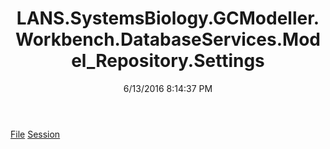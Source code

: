 ﻿---
title: LANS.SystemsBiology.GCModeller.Workbench.DatabaseServices.Model_Repository.Settings
date: 6/13/2016 8:14:37 PM
---

[File](T-LANS.SystemsBiology.GCModeller.Workbench.DatabaseServices.Model_Repository.Settings.File.html)
[Session](T-LANS.SystemsBiology.GCModeller.Workbench.DatabaseServices.Model_Repository.Settings.Session.html)
